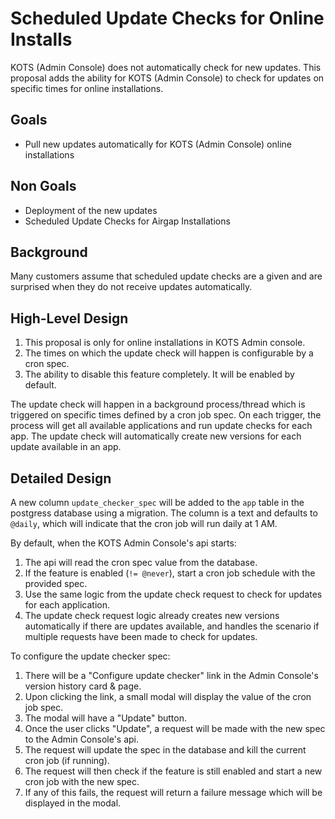 # Scheduled Update Checks for Online Installs

KOTS (Admin Console) does not automatically check for new updates. This proposal adds the 
ability for KOTS (Admin Console) to check for updates on specific times for online installations.

## Goals

- Pull new updates automatically for KOTS (Admin Console) online installations

## Non Goals

- Deployment of the new updates
- Scheduled Update Checks for Airgap Installations

## Background

Many customers assume that scheduled update checks are a given and are surprised when they do
not receive updates automatically.

## High-Level Design

1. This proposal is only for online installations in KOTS Admin console.
2. The times on which the update check will happen is configurable by a cron spec.
3. The ability to disable this feature completely. It will be enabled by default.

The update check will happen in a background process/thread which is triggered on specific times
defined by a cron job spec. On each trigger, the process will get all available applications and run
update checks for each app. The update check will automatically create new versions for each 
update available in an app.

## Detailed Design

A new column `update_checker_spec` will be added to the `app` table in the postgress database 
using a migration. The column is a text and defaults to `@daily`, which will indicate that the cron job
will run daily at 1 AM.

By default, when the KOTS Admin Console's api starts:

1. The api will read the cron spec value from the database.
2. If the feature is enabled (`!= @never`), start a cron job schedule with the provided spec.
3. Use the same logic from the update check request to check for updates for each application.
4. The update check request logic already creates new versions automatically if there are updates available,
and handles the scenario if multiple requests have been made to check for updates.

To configure the update checker spec:

1. There will be a "Configure update checker" link in the Admin Console's version history card & page.
2. Upon clicking the link, a small modal will display the value of the cron job spec.
3. The modal will have a "Update" button. 
4. Once the user clicks "Update", a request will be made with the new spec to the Admin Console's api.
5. The request will update the spec in the database and kill the current cron job (if running).
6. The request will then check if the feature is still enabled and start a new cron job with the new spec.
7. If any of this fails, the request will return a failure message which will be displayed in the modal.
